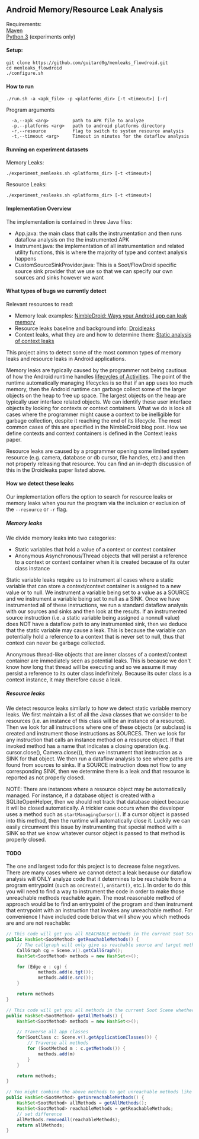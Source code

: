 ## Android Memory/Resource Leak Analysis

Requirements: \
[Maven](http://maven.apache.org/install.html) \
[Python 3](https://www.python.org/downloads/) (experiments only)

#### Setup:
```shell script
git clone https://github.com/guitard0g/memleaks_flowdroid.git
cd memleaks_flowdroid
./configure.sh
```

#### How to run
```
./run.sh -a <apk_file> -p <platforms_dir> [-t <timeout>] [-r] 
```
Program arguments
```
  -a,--apk <arg>         path to APK file to analyze
  -p,--platforms <arg>   path to android platforms directory
  -r,--resource          flag to switch to system resource analysis
  -t,--timeout <arg>     Timeout in minutes for the dataflow analysis
```

#### Running on experiment datasets

Memory Leaks:
```
./experiment_memleaks.sh <platforms_dir> [-t <timeout>] 
```

Resource Leaks:
```
./experiment_resleaks.sh <platforms_dir> [-t <timeout>] 
```

#### Implementation Overview

The implementation is contained in three Java files:

- App.java: the main class that calls the instrumentation and then runs dataflow analysis on the the instrumented APK
- Instrument.java: the implementation of all instrumentation and related utility functions, this is where the majority of type and context analysis happens
- CustomSourceSinkProvider.java: This is a Soot/FlowDroid specific source sink provider that we use so that we can specify our own sources and sinks however we want

#### What types of bugs we currently detect
Relevant resources to read:
- Memory leak examples: [NimbleDroid: Ways your Android app can leak memory](https://blog.nimbledroid.com/2016/05/23/memory-leaks.html)
- Resource leaks baseline and background info: [Droidleaks](https://yepangliu.github.io/files/droidleaks.pdf)
- Context leaks, what they are and how to determine them: [Static analysis of context leaks](https://ink.library.smu.edu.sg/cgi/viewcontent.cgi?article=5654&context=sis_research)

This project aims to detect some of the most common types of memory leaks and resource leaks in Android applications.

Memory leaks are typically caused by the programmer not being cautious of how the Android runtime handles [lifecycles of 
Activities](https://developer.android.com/guide/components/activities/activity-lifecycle). The point of the runtime 
automatically managing lifecycles is so that if an app uses too much memory, then the Android runtime can garbage collect
some of the larger objects on the heap to free up space. The largest objects on the heap are typically user interface related
objects. We can identify these user interface objects by looking for contexts or context containers. What we do is look 
all cases where the programmer might cause a context to be inelligible for garbage collection, despite it reaching the end
of its lifecycle. The most common cases of this are specified in the NimbleDroid blog post. How we define contexts and 
context containers is defined in the Context leaks paper. 

Resource leaks are caused by a programmer opening some limited system resource (e.g. camera, database or db cursor, file handles, etc.)
and then not properly releasing that resource. You can find an in-depth discussion of this in the Droidleaks paper listed above.

#### How we detect these leaks
Our implementation offers the option to search for resource leaks or memory leaks when you run the program via the inclusion
or exclusion of the `--resource` or `-r` flag. 

##### Memory leaks

We divide memory leaks into two categories:
- Static variables that hold a value of a context or context container
- Anonymous Asynchronous/Thread objects that will persist a reference to a context or context container when it is created
because of its outer class instance 

Static variable leaks require us to instrument all cases where a static variable that can store a context/context container is assigned 
to a new value or to null. We instrument a variable being set to a value as a SOURCE and we instrument a variable being set to 
null as a SINK. Once we have instrumented all of these instructions, we run a standard dataflow analysis with our sources 
and sinks and then look at the results. If an instrumented source instruction (i.e. a static variable being assigned a nonnull value)
does NOT have a dataflow path to any instrumented sink, then we deduce that the static variable may cause a leak. This is 
because the variable can potentially hold a reference to a context that is never set to null, thus that context can never be garbage collected.

Anonymous thread-like objects that are inner classes of a context/context container are immediately seen as potential leaks.
This is because we don't know how long that thread will be executing and so we assume it may persist a reference to its outer 
class indefinitely. Because its outer class is a context instance, it may therefore cause a leak.

##### Resource leaks

We detect resource leaks similarly to how we detect static variable memory leaks. We first maintain a list of all the 
Java classes that we consider to be resources (i.e. an instance of this class will be an instance of a resource). Then 
we look for all instructions where one of these objects (or subclass) is created and instrument those instructions as 
SOURCES. Then we look for any instruction that calls an instance method on a resource object. If that invoked method has a 
name that indicates a closing operation (e.g. cursor.close(), Camera.close()), then we instrument that instruction as a 
SINK for that object. We then run a dataflow analysis to see where paths are found from sources to sinks. If a SOURCE
instruction does not flow to any corresponding SINK, then we determine there is a leak and that resource is reported as 
not properly closed. 

NOTE: There are instances where a resource object may be automatically managed. For instance, if a database object is created
with a SQLiteOpenHelper, then we should not track that database object because it will be closed automatically. A trickier
case occurs when the developer uses a method such as `startManagingCursor()`. If a cursor object is passed into this method,
then the runtime will automatically close it. Luckily we can easily circumvent this issue by instrumenting that special method
with a SINK so that we know whatever cursor object is passed to that method is properly closed. 
 

#### TODO

The one and largest todo for this project is to decrease false negatives. There are many cases where we cannot detect a leak
because our dataflow analysis will ONLY analyze code that it determines to be reachable from a program entrypoint (such as
`onCreate()`, `onStart()`, etc.). In order to do this you will need to find a way to instrument the code in order to make 
those unreachable methods reachable again. The most reasonable method of approach would be to find an entrypoint of the 
program and then instrument that entrypoint with an instruction that invokes any unreachable method. For convenience I 
have included code below that will show you which methods are and are not reachable:

```Java
// This code will get you all REACHABLE methods in the current Soot Scene
public HashSet<SootMethod> getReachableMethods() {
    // The callgraph will only give us reachable source and target methods
    CallGraph cg = Scene.v().getCallGraph();
    HashSet<SootMethod> methods = new HashSet<>();

    for (Edge e : cg) {
            methods.add(e.tgt());
            methods.add(e.src());
    }

    return methods
}

// This code will get you all methods in the current Soot Scene whether reachable or not
public HashSet<SootMethod> getAllMethods() {
    HashSet<SootMethod> methods = new HashSet<>();

    // Traverse all app classes    
    for(SootClass c: Scene.v().getApplicationClasses()) {
        // Traverse all methods
        for (SootMethod m : c.getMethods()) {
            methods.add(m)            
        }
    }

    return methods;
}

// You might combine the above methods to get unreachable methods like this
public HashSet<SootMethod> getUnreachableMethods() {
    HashSet<SootMethod> allMethods = getAllMethods();
    HashSet<SootMethod> reachableMethods = getReachableMethods;
    // set difference
    allMethods.removeAll(reachableMethods);
    return allMethods;
}
```

